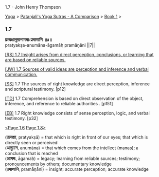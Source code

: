 1.7 - John Henry Thompson 

[Yoga](../../../yoga.md)‎ > ‎[Patanjali's Yoga Sutras - A Comparison](../../patanjani.md)‎ > ‎[Book 1](../book-1.md)‎ > ‎

### 1.7

**प्रत्यक्षानुमानागमाः प्रमाणानि ॥७॥**  
pratyakṣa-anumāna-āgamāḥ pramāṇāni ||7||  
  
  
[\[RS\] 1.7 Insight arises from direct perception, conclusions, or learning that are based on reliable sources.](http://www.ashtangayoga.info/philosophy/yoga-sutra-patanjali/chapter-1/item/pratyaksha-anumana-agamah-pramanani-7/)  
  
[\[JW\] 1.7 Sources of valid ideas are perception and inference and verbal communication.](http://books.google.com/books?id=YzFImjtOxUwC&pg=PA20&ci=188%2C429%2C714%2C58&source=bookclip)  
  
[\[SS\]](http://www.amazon.com/Yoga-Sutras-Patanjali-Commentary-Satchidananda/dp/0932040381) 1.7 The sources of right knowledge are direct perception, inference and scriptural testimony. \[p12\]  
  
[\[TD\]](http://www.amazon.com/Heart-Yoga-Developing-Personal-Practice/dp/089281764X/ref=sr_1_5?ie=UTF8&qid=1326228195&sr=8-5) 1.7 Comprehension is based on direct observation of the object, inference, and reference to reliable authorities . \[p151\]  
  
[\[EB\]](http://www.amazon.com/Yoga-Sutras-Patanjali-Translation-Commentary/dp/0865477361/ref=sr_1_1?ie=UTF8&s=books&qid=1250508322&sr=1-1) 1.7 Right knowledge consists of sense perception, logic, and verbal testimony. \[p32\]  
  
  
[<Page 1.6](16.md) [Page 1.8>](18.md)  
  

(**प्रत्यक्षा**, pratyakṣā) = that which is right in front of our eyes; that which is directly seen or perceived  
(**अनुमान**, anumāna) = that which comes from the intellect (manas); a conclusion that is reached  
(**आगमः**, āgamaḥ) = legacy; learning from reliable sources; testimony; pronouncements by others; documentary knowledge  
(**प्रमाणानि**, pramāṇāni) = insight; accurate perception; accurate knowledge

